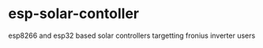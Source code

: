 # esp-solar-contoller
 esp8266 and esp32 based solar controllers targetting fronius inverter users

